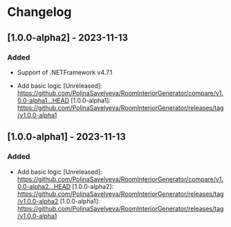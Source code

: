 # Changelog

## [1.0.0-alpha2] - 2023-11-13

### Added
- Support of .NETFramework v4.7.1

- Add basic logic
[Unreleased]: https://github.com/PolinaSavelyeva/RoomInteriorGenerator/compare/v1.0.0-alpha1...HEAD
[1.0.0-alpha1]: https://github.com/PolinaSavelyeva/RoomInteriorGenerator/releases/tag/v1.0.0-alpha1

## [1.0.0-alpha1] - 2023-11-13

### Added
- Add basic logic
[Unreleased]: https://github.com/PolinaSavelyeva/RoomInteriorGenerator/compare/v1.0.0-alpha2...HEAD
[1.0.0-alpha2]: https://github.com/PolinaSavelyeva/RoomInteriorGenerator/releases/tag/v1.0.0-alpha2
[1.0.0-alpha1]: https://github.com/PolinaSavelyeva/RoomInteriorGenerator/releases/tag/v1.0.0-alpha1
